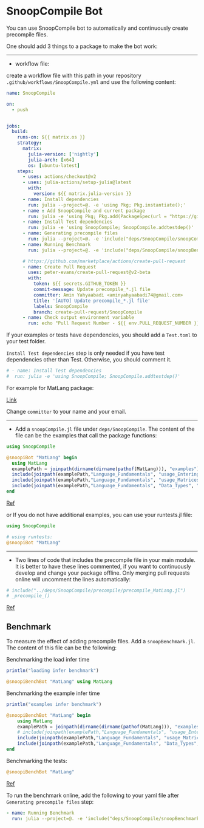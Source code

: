 # SnoopCompile Bot

You can use SnoopCompile bot to automatically and continuously create precompile files.

One should add 3 things to a package to make the bot work:

----------------------------------


- workflow file:

create a workflow file with this path in your repository `.github/workflows/SnoopCompile.yml` and use the following content:

```yaml
name: SnoopCompile

on:
  - push


jobs:
  build:
    runs-on: ${{ matrix.os }}
    strategy:
      matrix:
        julia-version: ['nightly']
        julia-arch: [x64]
        os: [ubuntu-latest]
    steps:
      - uses: actions/checkout@v2
      - uses: julia-actions/setup-julia@latest
        with:
          version: ${{ matrix.julia-version }}
      - name: Install dependencies
        run: julia --project=@. -e 'using Pkg; Pkg.instantiate();'
      - name : Add SnoopCompile and current package
        run: julia -e 'using Pkg; Pkg.add(PackageSpec(url = "https://github.com/aminya/SnoopCompile.jl", rev ="packageSnooper")); Pkg.develop(PackageSpec(; path=pwd()));'
      - name: Install Test dependencies
        run: julia -e 'using SnoopCompile; SnoopCompile.addtestdep()'
      - name: Generating precompile files
        run: julia --project=@. -e 'include("deps/SnoopCompile/snoopCompile.jl")'
      - name: Running Benchmark
        run: julia --project=@. -e 'include("deps/SnoopCompile/snoopBenchmark.jl")'

      # https://github.com/marketplace/actions/create-pull-request
      - name: Create Pull Request
        uses: peter-evans/create-pull-request@v2-beta
        with:
          token: ${{ secrets.GITHUB_TOKEN }}
          commit-message: Update precompile_*.jl file
          committer: Amin Yahyaabadi <aminyahyaabadi74@gmail.com>
          title: '[AUTO] Update precompile_*.jl file'
          labels: SnoopCompile
          branch: create-pull-request/SnoopCompile
      - name: Check output environment variable
        run: echo "Pull Request Number - ${{ env.PULL_REQUEST_NUMBER }}"
```
If your examples or tests have dependencies, you should add a `Test.toml` to your test folder.

`Install Test dependencies` step is only needed if you have test dependencies other than Test. Otherwise, you should comment it.

```yaml
# - name: Install Test dependencies
#  run: julia -e 'using SnoopCompile; SnoopCompile.addtestdep()'
```

For example for MatLang package:

[Link](https://github.com/juliamatlab/MatLang/blob/master/.github/workflows/SnoopCompile.yml)

Change `committer` to your name and your email.

----------------------------------


- Add a `snoopCompile.jl` file under `deps/SnoopCompile`. The content of the file can be the examples that call the package functions:

```julia
using SnoopCompile

@snoopiBot "MatLang" begin
  using MatLang
  examplePath = joinpath(dirname(dirname(pathof(MatLang))), "examples")
  include(joinpath(examplePath,"Language_Fundamentals", "usage_Entering_Commands.jl"))
  include(joinpath(examplePath,"Language_Fundamentals", "usage_Matrices_and_Arrays.jl"))
  include(joinpath(examplePath,"Language_Fundamentals", "Data_Types", "usage_Numeric_Types.jl"))
end
```
[Ref]( https://github.com/juliamatlab/MatLang/blob/master/deps/SnoopCompile/snoopCompile.jl)

or If you do not have additional examples, you can use your runtests.jl file:

```julia
using SnoopCompile

# using runtests:
@snoopiBot "MatLang"
```

----------------------------------

- Two lines of code that includes the precompile file in your main module. It is better to have these lines commented, if you want to continuously develop and change your package offline. Only merging pull requests online will uncomment the lines automatically:

```julia
# include("../deps/SnoopCompile/precompile/precompile_MatLang.jl")
# _precompile_()
```

[Ref](https://github.com/juliamatlab/MatLang/blob/072ff8ed9877cbb34f8583ae2cf928a5df18aa0c/src/MatLang.jl#L26)


## Benchmark

To measure the effect of adding precompile files. Add a `snoopBenchmark.jl`. The content of this file can be the following:

Benchmarking the load infer time
```julia
println("loading infer benchmark")

@snoopiBenchBot "MatLang" using MatLang
```

Benchmarking the example infer time
```julia
println("examples infer benchmark")

@snoopiBenchBot "MatLang" begin
    using MatLang
    examplePath = joinpath(dirname(dirname(pathof(MatLang))), "examples")
    # include(joinpath(examplePath,"Language_Fundamentals", "usage_Entering_Commands.jl"))
    include(joinpath(examplePath,"Language_Fundamentals", "usage_Matrices_and_Arrays.jl"))
    include(joinpath(examplePath,"Language_Fundamentals", "Data_Types", "usage_Numeric_Types.jl"))
end
```

Benchmarking the tests:
```julia
@snoopiBenchBot "MatLang"
```
[Ref](https://github.com/juliamatlab/MatLang/blob/master/deps/SnoopCompile/snoopBenchmark.jl)


To run the benchmark online, add the following to your yaml file after `Generating precompile files` step:

```yaml
- name: Running Benchmark
  run: julia --project=@. -e 'include("deps/SnoopCompile/snoopBenchmark.jl")'
```
